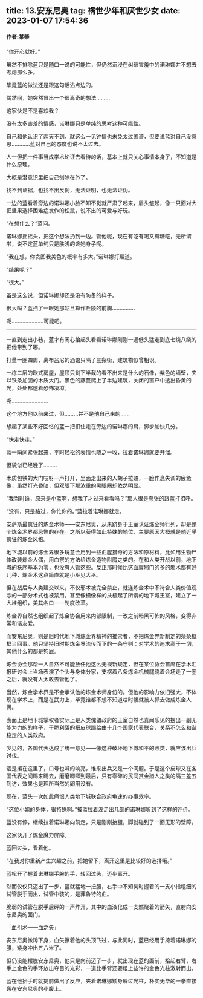 title: 13.安东尼奥
tag: 祸世少年和厌世少女
date: 2023-01-07 17:54:36
---
#### 作者:某柴
<!--more-->

“你开心就好。”

虽然不排除蓝只是随口一说的可能性，但仍然沉浸在纠结害羞中的诺琳娜并不想去考虑那么多。

毕竟蓝的做法还是跟这句话沾点边的。

偶然间，她突然冒出一个很离奇的想法………

这家伙是不是喜欢我？

没有太多害羞的情感，诺琳娜只是单纯的思考这种可能性。

自己和他认识了两天不到，就这么一见钟情也未免太过离谱，但要说蓝对自己没意思…………蓝对自己的态度也说不太过去。

人一但把一件事当成学术论证去看待的话，基本上就只关心事情本身了，不知道是什么原理。

大概是潜意识里把自己刨除在外了。

找不到证据，也找不出反例，无法证明，也无法证伪。

一边的蓝看着旁边的诺琳娜小脸不知不觉就严肃了起来，眉头皱起，像一只面对大把坚果选择困难症发作的松鼠，说不出的可爱与好玩。

“在想什么？”蓝问。

诺琳娜摇摇头，把这个想法扔到一边。管他呢，现在有吃有喝又有糖吃，无所谓啦，说不定蓝单纯只是肤浅的馋她身子呢。

“我在想，你贪图我美色的概率有多大。”诺琳娜打趣道。

“结果呢？”

“很大。”

虽是这么说，但诺琳娜却还是没有防备的样子。

很大吗？蓝扫了一眼她那姑且算作丘陵的前胸……………

呃…………………可能吧。

---

一直到走出小巷，蓝才有闲心抬起头看看诺琳娜刚刚一通低头猛走到底七绕八绕的把他带到了哪。

打量一圈四周，离布吕尼的酒馆只隔了三条街，建筑物似曾相识。

一栋二层的欧式房屋，屋顶只剩下半截的看不出来是什么的石像，紫色的墙壁，夹以铁条加固的木质大门。黑色的藤蔓爬上了半边建筑，关闭的窗户中透出昏黄的光，处处都透着恐怖凄凉。

嘶……………………

这个地方他以前来过，但………并不是他自己来的……

想起了某些不好回忆的蓝一把扣住走在旁边的诺琳娜的肩，脚步加快几分。

“快走快走。”

蓝一瞬间紧张起来，平时轻松的表情也随之一收，拉着诺琳娜就要开溜。

但貌似已经晚了………

木质包铁的大门吱呀一声打开，里面走出来的人胡子拉碴，一脸作息失调的疲惫像，虽然灯光昏暗，但双眼下那浓重的黑眼圈却依然明显。

“我当时谁，原来是小蓝啊，想我了才过来看看吗？”那人很是夸张的跟蓝打招呼。

“没有，只是路过，你忙你的。”蓝拉着诺琳娜就走。

安萨斯最疯狂的炼金术师——安东尼奥，从未跻身于王室认证炼金师行列，却是整个炼金术界都忌惮的存在。之所以获得如此特殊的地位，主要原因大概就是他近乎疯狂的炼金风格。

地下城以前的炼金界很多玩意会用到一些血腥猎奇的方法和原材料，比如用生物尸体改装炼金人偶，用血祭的方法给炼金造物附魔之类的。在和人类开战以前，地下城的秩序基本为零，也没有人管这些。反正那时候比这血腥邪门的多的邪术都有好几种，炼金术这点简直就是小巫见大巫。

但在战后与人类建交以来，不仅邪术被完全禁止，就连炼金术中不符合人类价值观念的一部分术式也被禁用。甚至像模像样的扶植起了所谓的地下城王室，建立了一大堆组织，美其名曰——制度改革。

炼金界自然也组织起了炼金协会用来内部限制，一改之前暗黑可怖的风格，变得非常和谐友爱。

而安东尼奥，则是旧时代地下城炼金界精神的推崇者，不把炼金界新制定的条条框框当回事。他只坚持旧时期炼金界流传而下的一条守则：对学术的追求高于一切，其他什么的都是狗屁。

炼金协会那帮一人自然不可能放任他这么无视新规定，但在某位协会首席在学术汇报研讨会上当场表演了个头与身体分家，支楞着八条炼金机械腿绕着会场走了一圈之后，就没有人太敢去管他了。

当然，炼金学术界是不会承认他的炼金术师身份的。但他的影响力依旧强大，不体现在学术上，而是在武力上，毕竟谁都不想不知道啥时候就被人抓去做成炼金人偶。

表面上是地下城掌权者实际上是人类傀儡政府的王室自然也喜闻乐见的摆出一副无能为力的的样子，干脆利落的把皮球踢给由十几个国家代表联合，关系不怎么和谐稳定的人类政府。

少见的，各国代表达成了统一意见——像这种破坏地下城和平的败类，就应该出兵讨伐。

话是撂在这里了，口号也喊的响亮，谁来出兵又是一个问题。于是这个皮球又在各国代表之间踢来踢去，磨磨唧唧到最后，只有零碎的民间赏金猎人之类的隔三差五到访，效果也是理所当然的卵用没有。

现在，蓝头一次如此痛恨人类地下城联合政府龟速的办事效率。

“这位小姐的身体，很特殊啊。”被蓝拉着没走出几部的诺琳娜听到了这样的评价。

蓝没有停，继续拉着诺琳娜向前走，只是刚刚抬腿，脚就碰到了一面无形的壁障。

这家伙开了炼金魔力屏障。

蓝回过头，看着他。

“在我对你重新产生兴趣之前，把她留下，离开这里是比较好的选择哦。”

蓝松开了握着诺琳娜手腕的手，转回过头，迈步离开。

然而仅仅只迈出了一步，蓝就猛地一扭腰，右手中不知何时握着的一支小指粗细的试管脱手而出，试管中装的，是菲鲁特的血。

脆弱的试管在脱手后砰的一声炸开，其中的血液化成一支燃烧着的箭矢，直射向安东尼奥的面门。

「血引术——血之矢」

安东尼奥微蹲下身，血矢擦着他的头顶飞过，与此同时，蓝已经用手挎着诺琳娜的腰，矮身冲出五六米了。

但仍没能摆脱安东尼奥，他只是向前迈了一步，就出现在蓝的面前，抬起右臂，右手上金色的手环放出夺目的光彩，一道比手臂还要粗上些许的金色光柱激射而出。

蓝在他抬手时就提前做出了反应，夹着诺琳娜矮身躲过光柱，朴实无华的一拳直接轰在安东尼奥的小腹上。
